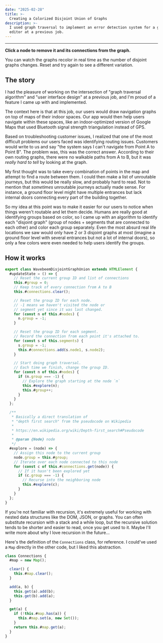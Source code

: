 ```yaml
---
date: "2025-02-28"
title: >-
  Creating a Colorized Disjoint Union of Graphs
description: >-
  I used graph traversal to implement an error detection system for a graph
  editor at a previous job.
---
```


<script type="module" src="./assets/element.mjs"></script>

---

<wavebeem-disjoint-graph-union></wavebeem-disjoint-graph-union>

**Click a node to remove it and its connections from the graph.**

You can watch the graphs recolor in real time as the number of disjoint graphs
changes. Reset and try again to see a different variation.

## The story

I had the pleasure of working on the intersection of "graph traversal algorithm"
and "user interface design" at a previous job, and I'm proud of a feature I came
up with and implemented.

The context here is that at this job, our users would draw navigation graphs on
top of maps of their indoor spaces. Our app would then help users navigate
within these spaces, like an indoor-optimized version of Google Maps that used
Bluetooth signal strength triangulation instead of GPS.

Based on troubleshooting customer issues, I realized that one of the most
difficult problems our users faced was identifying routing issues. Customers
would write to us and say "the system says I can't navigate from Point A to
Point B". The problem was, this was the correct answer. According to their own
routing graphs, there were no walkable paths from A to B, but it was _really
hard to tell_ by looking at the graph.

My first thought was to take every combination of points in the map and attempt
to find a route between them. I could then make a list of unroutable journeys,
but this would be really slow, and probably hard to read. Not to mention that
_sometimes_ unroutable journeys actually made sense. For instance, a ground
floor level might have multiple entrances but lack internal doors connecting
every part of the building together.

So my idea at this point was to make it easier for our users to notice when
things weren't routable and let them decide. Humans are really good at
identifying groups based on color, so I came up with an algorithm to identify
each "disjoint graph" (group of nodes + segments that are connected to each
other) and color each group separately. Even the most absurd real life locations
we saw would only have 2 or 3 disjoint graphs at most (imagine a ground floor
level with several entrances but not a lot of internal doors), so only a few
colors were even needed to help users identify the groups.

## How it works

```js
export class WavebeemDisjointGraphUnion extends HTMLElement {
  #updateState = () => {
    // Reset the current group ID and list of connections
    this.#group = 0;
    // Keep track of every connection from A to B
    this.#connections.clear();

    // Reset the group ID for each node.
    // -1 means we haven't visited the node or
    // segment yet since it was last changed.
    for (const n of this.#nodes) {
      n.group = -1;
    }

    // Reset the group ID for each segment.
    // Record the connection from each point it's attached to.
    for (const s of this.segments) {
      s.group = -1;
      this.#connections.add(s.node1, s.node2);
    }

    // Start doing graph traversal.
    // Each time we finish, change the group ID.
    for (const n of this.#nodes) {
      if (n.group === -1) {
        // Explore the graph starting at the node `n`
        this.#explore(n);
        this.#group++;
      }
    }
  };

  /**
   * Basically a direct translation of
   * "depth first search" from the pseudocode on Wikipedia
   *
   * https://en.wikipedia.org/wiki/Depth-first_search#Pseudocode
   *
   * @param {Node} node
   */
  #explore = (node) => {
    // Assign this node to the current group
    node.group = this.#group;
    // Iterate over each node connected to this node
    for (const c of this.#connections.get(node)) {
      // If it hasn't been explored yet
      if (c.group === -1) {
        // Recurse into the neighboring node
        this.#explore(c);
      }
    }
  };
}
```

If you're not familiar with recursion, it's extremely useful for working with
nested data structures like the DOM, JSON, or graphs. You can often substitute
recursion with a stack and a while loop, but the recursive solution tends to be
shorter and easier to read, once you get used to it. Maybe I'll write more about
why I love recursion in the future...

Here's the definition of the `Connections` class, for reference. I could've used
a `Map` directly in the other code, but I liked this abstraction.

```js
class Connections {
  #map = new Map();

  clear() {
    this.#map.clear();
  }

  add(a, b) {
    this.get(a).add(b);
    this.get(b).add(a);
  }

  get(a) {
    if (!this.#map.has(a)) {
      this.#map.set(a, new Set());
    }
    return this.#map.get(a);
  }
}
```

